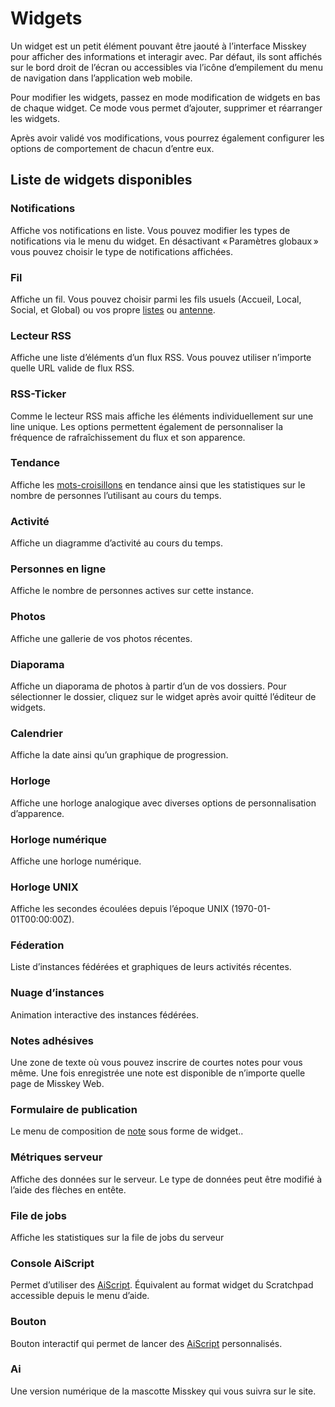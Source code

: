# Widgets

Un widget est un petit élément pouvant être jaouté à l’interface Misskey pour afficher des informations et interagir avec.
Par défaut, ils sont affichés sur le bord droit de l’écran ou accessibles via l’icône d’empilement du menu de navigation dans l’application web mobile.

Pour modifier les widgets, passez en mode modification de widgets en bas de chaque widget. Ce mode vous permet d’ajouter, supprimer et réarranger les widgets.

Après avoir validé vos modifications, vous pourrez également configurer les options de comportement de chacun d’entre eux.

## Liste de widgets disponibles

### Notifications
Affiche vos notifications en liste. Vous pouvez modifier les types de notifications via le menu du widget. En désactivant « Paramètres globaux » vous pouvez choisir le type de notifications affichées.

### Fil

Affiche un fil. Vous pouvez choisir parmi les fils usuels (Accueil, Local, Social, et Global) ou vos propre [listes](./list.md) ou [antenne](./antenna.md).

### Lecteur RSS

Affiche une liste d’éléments d’un flux RSS. Vous pouvez utiliser n’importe quelle URL valide de flux RSS.

### RSS-Ticker

Comme le lecteur RSS mais affiche les éléments individuellement sur une line unique. Les options permettent également de personnaliser la fréquence de rafraîchissement du flux et son apparence.

### Tendance

Affiche les [mots-croisillons](./hashtag.md) en tendance ainsi que les statistiques sur le nombre de personnes l’utilisant au cours du temps.

### Activité

Affiche un diagramme d’activité au cours du temps.

### Personnes en ligne

Affiche le nombre de personnes actives sur cette instance.

### Photos

Affiche une gallerie de vos photos récentes.

### Diaporama

Affiche un diaporama de photos à partir d’un de vos dossiers. Pour sélectionner le dossier, cliquez sur le widget après avoir quitté l’éditeur de widgets.

### Calendrier

Affiche la date ainsi qu’un graphique de progression.

### Horloge

Affiche une horloge analogique avec diverses options de personnalisation d’apparence.

### Horloge numérique

Affiche une horloge numérique.

### Horloge UNIX

Affiche les secondes écoulées depuis l’époque UNIX (1970-01-01T00:00:00Z).

### Féderation

Liste d’instances fédérées et graphiques de leurs activités récentes.

### Nuage d’instances

Animation interactive des instances fédérées.

### Notes adhésives

Une zone de texte où vous pouvez inscrire de courtes notes pour vous même. Une fois enregistrée une note est disponible de n’importe quelle page de Misskey Web.

### Formulaire de publication

Le menu de composition de [note](./note.md) sous forme de widget..

### Métriques serveur

Affiche des données sur le serveur. Le type de données peut être modifié à l’aide des flèches en entête.

### File de jobs

Affiche les statistiques sur la file de jobs du serveur

### Console AiScript

Permet d’utiliser des [AiScript](../advanced/aiscript.md). Équivalent au format widget du Scratchpad accessible depuis le menu d’aide.

### Bouton

Bouton interactif qui permet de lancer des [AiScript](../advanced/aiscript.md) personnalisés.

### Ai

Une version numérique de la mascotte Misskey qui vous suivra sur le site.
